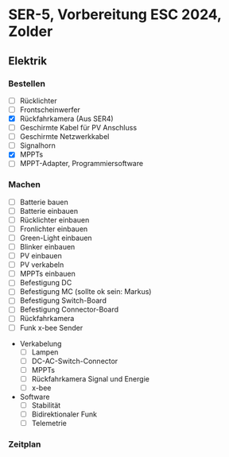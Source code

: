# SER-5, Vorbereitung ESC 2024, Zolder

## Elektrik
### Bestellen

- [ ] Rücklichter
- [ ] Frontscheinwerfer
- [x] Rückfahrkamera (Aus SER4) 
- [ ] Geschirmte Kabel für PV Anschluss
- [ ] Geschirmte Netzwerkkabel
- [ ] Signalhorn
- [x] MPPTs
- [ ] MPPT-Adapter, Programmiersoftware

### Machen

- [ ] Batterie bauen
- [ ] Batterie einbauen
- [ ] Rücklichter einbauen
- [ ] Fronlichter einbauen
- [ ] Green-Light einbauen
- [ ] Blinker einbauen
- [ ] PV einbauen
- [ ] PV verkabeln
- [ ] MPPTs einbauen
- [ ] Befestigung DC
- [ ] Befestigung MC (sollte ok sein: Markus)
- [ ] Befestigung Switch-Board
- [ ] Befestigung Connector-Board
- [ ] Rückfahrkamera
- [ ] Funk x-bee Sender
- Verkabelung
  - [ ] Lampen
  - [ ] DC-AC-Switch-Connector
  - [ ] MPPTs
  - [ ] Rückfahrkamera Signal und Energie
  - [ ] x-bee
- Software
  - [ ] Stabilität
  - [ ] Bidirektionaler Funk
  - [ ] Telemetrie

### Zeitplan
